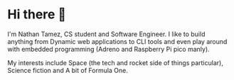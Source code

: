 # Hi there 👋

I'm Nathan Tamez, CS student and Software Engineer. I like to build anything from Dynamic web applications to CLI tools and even play around with embedded programming (Adreno and Raspberry Pi pico manly).

My interests include Space (the tech and rocket side of things particular), Science fiction and A bit of Formula One.

<!--
**NatoNathan/NatoNathan** is a ✨ _special_ ✨ repository because its `README.md` (this file) appears on your GitHub profile.

Here are some ideas to get you started:

- 🔭 I’m currently working on ...
- 🌱 I’m currently learning ...
- 👯 I’m looking to collaborate on ...
- 🤔 I’m looking for help with ...
- 💬 Ask me about ...
- 📫 How to reach me: ...
- 😄 Pronouns: ...
- ⚡ Fun fact: ...
-->
